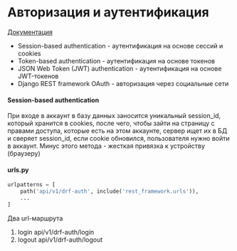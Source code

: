 # Авторизация и аутентификация

[Документация](https://www.django-rest-framework.org/api-guide/authentication/)

* Session-based authentication - аутентификация на основе сессий и cookies
* Token-based authentication - аутентификация на основе токенов
* JSON Web Token (JWT) authentication - аутентификация на основе JWT-токенов
* Django REST framework OAuth - авторизация через социальные сети

#### Session-based authentication 
При входе в аккаунт в базу данных заносится уникальный session_id, который хранится в cookies, после чего, чтобы зайти на страницу с правами доступа, которые есть на этом аккаунте, сервер ищет их в БД и сверяет session_id, если cookie обновился, пользователя нужно войти в аккаунт. Минус этого метода - жесткая привязка к устройству (браузеру)

#### urls.py

```py
urlpatterns = [
    path('api/v1/drf-auth', include('rest_framework.urls')),
    ...
]
```

Два url-маршрута
1. login api/v1/drf-auth/login
2. logout api/v1/drf-auth/logout
